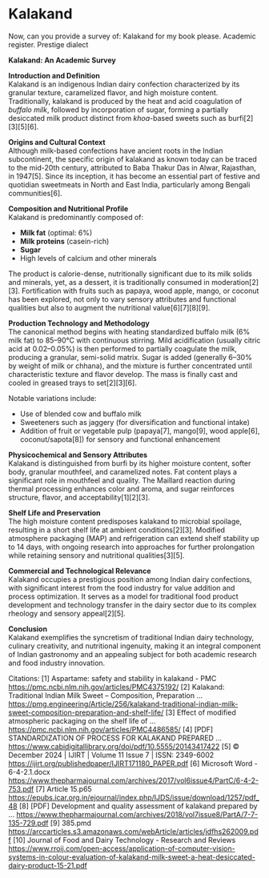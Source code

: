 # Kalakand #




Now, can you provide a survey of: Kalakand for my book please. Academic register. Prestige dialect

**Kalakand: An Academic Survey**

**Introduction and Definition**  
Kalakand is an indigenous Indian dairy confection characterized by its granular texture, caramelized flavor, and high moisture content. Traditionally, kalakand is produced by the heat and acid coagulation of *buffalo milk*, followed by incorporation of sugar, forming a partially desiccated milk product distinct from *khoa*-based sweets such as burfi[2][3][5][6].

**Origins and Cultural Context**  
Although milk-based confections have ancient roots in the Indian subcontinent, the specific origin of kalakand as known today can be traced to the mid-20th century, attributed to Baba Thakur Das in Alwar, Rajasthan, in 1947[5]. Since its inception, it has become an essential part of festive and quotidian sweetmeats in North and East India, particularly among Bengali communities[6].

**Composition and Nutritional Profile**  
Kalakand is predominantly composed of:
- **Milk fat** (optimal: 6%)
- **Milk proteins** (casein-rich)
- **Sugar**
- High levels of calcium and other minerals

The product is calorie-dense, nutritionally significant due to its milk solids and minerals, yet, as a dessert, it is traditionally consumed in moderation[2][3]. Fortification with fruits such as papaya, wood apple, mango, or coconut has been explored, not only to vary sensory attributes and functional qualities but also to augment the nutritional value[6][7][8][9].

**Production Technology and Methodology**  
The canonical method begins with heating standardized buffalo milk (6% milk fat) to 85–90°C with continuous stirring. Mild acidification (usually citric acid at 0.02–0.05%) is then performed to partially coagulate the milk, producing a granular, semi-solid matrix. Sugar is added (generally 6–30% by weight of milk or chhana), and the mixture is further concentrated until characteristic texture and flavor develop. The mass is finally cast and cooled in greased trays to set[2][3][6].

Notable variations include:
- Use of blended cow and buffalo milk
- Sweeteners such as jaggery (for diversification and functional intake)
- Addition of fruit or vegetable pulp (papaya[7], mango[9], wood apple[6], coconut/sapota[8]) for sensory and functional enhancement

**Physicochemical and Sensory Attributes**  
Kalakand is distinguished from burfi by its higher moisture content, softer body, granular mouthfeel, and caramelized notes. Fat content plays a significant role in mouthfeel and quality. The Maillard reaction during thermal processing enhances color and aroma, and sugar reinforces structure, flavor, and acceptability[1][2][3].

**Shelf Life and Preservation**  
The high moisture content predisposes kalakand to microbial spoilage, resulting in a short shelf life at ambient conditions[2][3]. Modified atmosphere packaging (MAP) and refrigeration can extend shelf stability up to 14 days, with ongoing research into approaches for further prolongation while retaining sensory and nutritional qualities[3][5].

**Commercial and Technological Relevance**  
Kalakand occupies a prestigious position among Indian dairy confections, with significant interest from the food industry for value addition and process optimization. It serves as a model for traditional food product development and technology transfer in the dairy sector due to its complex rheology and sensory appeal[2][5].

**Conclusion**  
Kalakand exemplifies the syncretism of traditional Indian dairy technology, culinary creativity, and nutritional ingenuity, making it an integral component of Indian gastronomy and an appealing subject for both academic research and food industry innovation.

Citations:
[1] Aspartame: safety and stability in kalakand - PMC https://pmc.ncbi.nlm.nih.gov/articles/PMC4375192/
[2] Kalakand: Traditional Indian Milk Sweet – Composition, Preparation ... https://pmg.engineering/Article/256/kalakand-traditional-indian-milk-sweet-composition-preparation-and-shelf-life/
[3] Effect of modified atmospheric packaging on the shelf life of ... https://pmc.ncbi.nlm.nih.gov/articles/PMC4486585/
[4] [PDF] STANDARDIZATION OF PROCESS FOR KALAKAND PREPARED ... https://www.cabidigitallibrary.org/doi/pdf/10.5555/20143417422
[5] © December 2024 | IJIRT | Volume 11 Issue 7 | ISSN: 2349-6002 https://ijirt.org/publishedpaper/IJIRT171180_PAPER.pdf
[6] Microsoft Word - 6-4-2.1.docx https://www.thepharmajournal.com/archives/2017/vol6issue4/PartC/6-4-2-753.pdf
[7] Article 15.p65 https://epubs.icar.org.in/ejournal/index.php/IJDS/issue/download/1257/pdf_48
[8] [PDF] Development and quality assessment of kalakand prepared by ... https://www.thepharmajournal.com/archives/2018/vol7issue8/PartA/7-7-135-729.pdf
[9] 385.pmd https://arccarticles.s3.amazonaws.com/webArticle/articles/jdfhs262009.pdf
[10] Journal of Food and Dairy Technology - Research and Reviews https://www.rroij.com/open-access/application-of-computer-vision-systems-in-colour-evaluation-of-kalakand-milk-sweet-a-heat-desiccated-dairy-product-15-21.pdf
